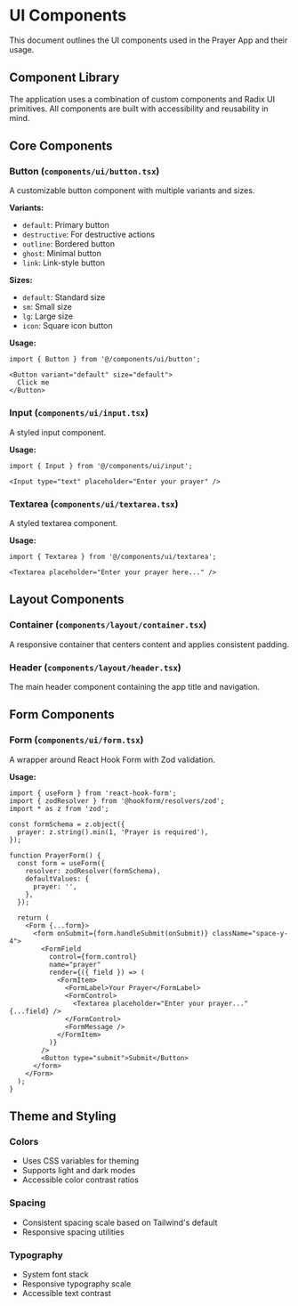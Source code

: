 # UI Components

This document outlines the UI components used in the Prayer App and their usage.

## Component Library

The application uses a combination of custom components and Radix UI primitives. All components are built with accessibility and reusability in mind.

## Core Components

### Button (`components/ui/button.tsx`)

A customizable button component with multiple variants and sizes.

**Variants:**
- `default`: Primary button
- `destructive`: For destructive actions
- `outline`: Bordered button
- `ghost`: Minimal button
- `link`: Link-style button

**Sizes:**
- `default`: Standard size
- `sm`: Small size
- `lg`: Large size
- `icon`: Square icon button

**Usage:**
```tsx
import { Button } from '@/components/ui/button';

<Button variant="default" size="default">
  Click me
</Button>
```

### Input (`components/ui/input.tsx`)

A styled input component.

**Usage:**
```tsx
import { Input } from '@/components/ui/input';

<Input type="text" placeholder="Enter your prayer" />
```

### Textarea (`components/ui/textarea.tsx`)

A styled textarea component.

**Usage:**
```tsx
import { Textarea } from '@/components/ui/textarea';

<Textarea placeholder="Enter your prayer here..." />
```

## Layout Components

### Container (`components/layout/container.tsx`)
A responsive container that centers content and applies consistent padding.

### Header (`components/layout/header.tsx`)
The main header component containing the app title and navigation.

## Form Components

### Form (`components/ui/form.tsx`)
A wrapper around React Hook Form with Zod validation.

**Usage:**
```tsx
import { useForm } from 'react-hook-form';
import { zodResolver } from '@hookform/resolvers/zod';
import * as z from 'zod';

const formSchema = z.object({
  prayer: z.string().min(1, 'Prayer is required'),
});

function PrayerForm() {
  const form = useForm({
    resolver: zodResolver(formSchema),
    defaultValues: {
      prayer: '',
    },
  });

  return (
    <Form {...form}>
      <form onSubmit={form.handleSubmit(onSubmit)} className="space-y-4">
        <FormField
          control={form.control}
          name="prayer"
          render={({ field }) => (
            <FormItem>
              <FormLabel>Your Prayer</FormLabel>
              <FormControl>
                <Textarea placeholder="Enter your prayer..." {...field} />
              </FormControl>
              <FormMessage />
            </FormItem>
          )}
        />
        <Button type="submit">Submit</Button>
      </form>
    </Form>
  );
}
```

## Theme and Styling

### Colors
- Uses CSS variables for theming
- Supports light and dark modes
- Accessible color contrast ratios

### Spacing
- Consistent spacing scale based on Tailwind's default
- Responsive spacing utilities

### Typography
- System font stack
- Responsive typography scale
- Accessible text contrast
